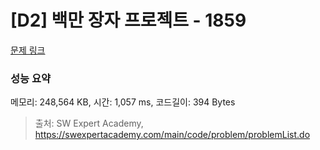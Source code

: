 # [D2] 백만 장자 프로젝트 - 1859 

[문제 링크](https://swexpertacademy.com/main/code/problem/problemDetail.do?contestProbId=AV5LrsUaDxcDFAXc) 

### 성능 요약

메모리: 248,564 KB, 시간: 1,057 ms, 코드길이: 394 Bytes



> 출처: SW Expert Academy, https://swexpertacademy.com/main/code/problem/problemList.do